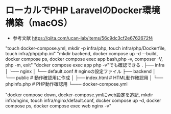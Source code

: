 # ローカルでPHP LaravelのDocker環境構築（macOS）

* 参考文献
https://qiita.com/ucan-lab/items/56c9dc3cf2e6762672f4

"touch docker-compose.yml, mkdir -p infra/php, touch infra/php/Dockerfile, touch infra/php/php.ini"
"mkdir backend, docker compose up -d --build, docker compose ps, docker compose exec app bash,php -v, composer -V, php -m, exit"
"docker compose exec app php -v"でも確認できる
.
├── infra
│   └── nginx
│       └── default.conf # nginxの設定ファイル
├── backend
│  └── public # 動作確認用に作成
│       ├── index.html # HTML動作確認用
│       └── phpinfo.php # PHP動作確認用
└─── docker-compose.yml


"docker compose down, docker-compose.ymlにweb設定を追記, mkdir infra/nginx, touch infra/nginx/default.conf, docker compose up -d, docker compose ps, docker compose exec web nginx -v"
